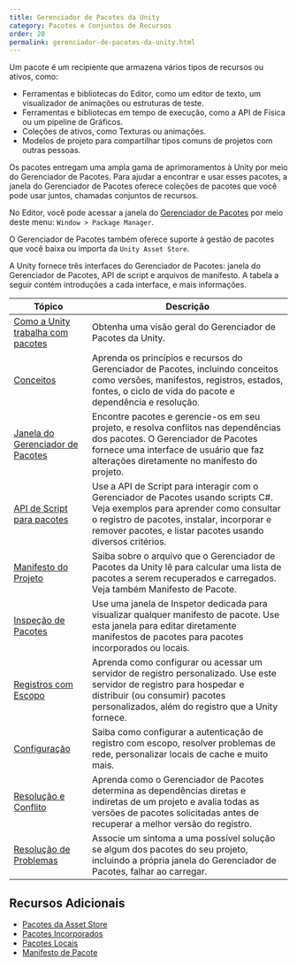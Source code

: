 ```yaml
---
title: Gerenciador de Pacotes da Unity
category: Pacotes e Conjuntos de Recursos
order: 20
permalink: gerenciador-de-pacotes-da-unity.html
---
```


Um pacote é um recipiente que armazena vários tipos de recursos ou ativos, como:

* Ferramentas e bibliotecas do Editor, como um editor de texto, um visualizador de animações ou estruturas de teste.
* Ferramentas e bibliotecas em tempo de execução, como a API de Física ou um pipeline de Gráficos.
* Coleções de ativos, como Texturas ou animações.
* Modelos de projeto para compartilhar tipos comuns de projetos com outras pessoas.

Os pacotes entregam uma ampla gama de aprimoramentos à Unity por meio do Gerenciador de Pacotes. Para ajudar a encontrar e usar esses pacotes, a janela do Gerenciador de Pacotes oferece coleções de pacotes que você pode usar juntos, chamadas conjuntos de recursos.

No Editor, você pode acessar a janela do [Gerenciador de Pacotes]() por meio deste menu: `Window > Package Manager`.

O Gerenciador de Pacotes também oferece suporte à gestão de pacotes que você baixa ou importa da `Unity Asset Store`.

A Unity fornece três interfaces do Gerenciador de Pacotes: janela do Gerenciador de Pacotes, API de script e arquivos de manifesto. A tabela a seguir contém introduções a cada interface, e mais informações.

| Tópico | Descrição |
|-------|--------|
| [Como a Unity trabalha com pacotes]() | Obtenha uma visão geral do Gerenciador de Pacotes da Unity. |
| [Conceitos]() | Aprenda os princípios e recursos do Gerenciador de Pacotes, incluindo conceitos como versões, manifestos, registros, estados, fontes, o ciclo de vida do pacote e dependência e resolução. |
| [Janela do Gerenciador de Pacotes]() | Encontre pacotes e gerencie-os em seu projeto, e resolva conflitos nas dependências dos pacotes. O Gerenciador de Pacotes fornece uma interface de usuário que faz alterações diretamente no manifesto do projeto. |
| [API de Script para pacotes]() | Use a API de Script para interagir com o Gerenciador de Pacotes usando scripts C#. Veja exemplos para aprender como consultar o registro de pacotes, instalar, incorporar e remover pacotes, e listar pacotes usando diversos critérios. |
| [Manifesto do Projeto]() | Saiba sobre o arquivo que o Gerenciador de Pacotes da Unity lê para calcular uma lista de pacotes a serem recuperados e carregados. Veja também Manifesto de Pacote. |
| [Inspeção de Pacotes]() | Use uma janela de Inspetor dedicada para visualizar qualquer manifesto de pacote. Use esta janela para editar diretamente manifestos de pacotes para pacotes incorporados ou locais. |
| [Registros com Escopo]() | Aprenda como configurar ou acessar um servidor de registro personalizado. Use este servidor de registro para hospedar e distribuir (ou consumir) pacotes personalizados, além do registro que a Unity fornece. |
| [Configuração]() | Saiba como configurar a autenticação de registro com escopo, resolver problemas de rede, personalizar locais de cache e muito mais. |
| [Resolução e Conflito]() | Aprenda como o Gerenciador de Pacotes determina as dependências diretas e indiretas de um projeto e avalia todas as versões de pacotes solicitadas antes de recuperar a melhor versão do registro. |
| [Resolução de Problemas]() | Associe um sintoma a uma possível solução se algum dos pacotes do seu projeto, incluindo a própria janela do Gerenciador de Pacotes, falhar ao carregar. |

## Recursos Adicionais

* [Pacotes da Asset Store]()
* [Pacotes Incorporados]()
* [Pacotes Locais]() 
* [Manifesto de Pacote]()